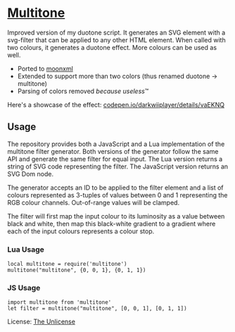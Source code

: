 [Multitone](https://github.com/darkwiiplayer/multitone)
=========

Improved version of my duotone script.
It generates an SVG element with a svg-filter that can be applied to any other HTML element.
When called with two colours, it generates a duotone effect.
More colours can be used as well.

- Ported to [moonxml](https://github.com/darkwiiplayer/moonxml)
- Extended to support more than two colors (thus renamed duotone -> multitone)
- Parsing of colors removed *because useless*™

Here's a showcase of the effect: [codepen.io/darkwiiplayer/details/vaEKNQ](https://codepen.io/darkwiiplayer/details/vaEKNQ/)

Usage
-----

The repository provides both a JavaScript and a Lua implementation of the
multitone filter generator. Both versions of the generator follow the same API
and generate the same filter for equal input.
The Lua version returns a string of SVG code representing the filter.
The JavaScript version returns an SVG Dom node.

The generator accepts an ID to be applied to the filter element and a list of
colours represented as 3-tuples of values between 0 and 1 representing the RGB
colour channels. Out-of-range values will be clamped.

The filter will first map the input colour to its luminosity as a value between
black and white, then map this black-white gradient to a gradient where each of
the input colours represents a colour stop.

### Lua Usage

	local multitone = require('multitone')
	multitone("multitone", {0, 0, 1}, {0, 1, 1})

### JS Usage

	import multitone from 'multitone'
	let filter = multitone("multitone", [0, 0, 1], [0, 1, 1])

License: [The Unlicense](license.md)
